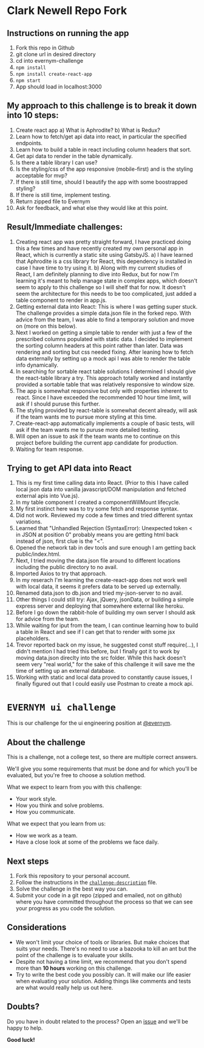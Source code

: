 # Clark Newell Repo Fork
## Instructions on running the app

1. Fork this repo in Github
2. git clone url in desired directory
3. cd into evernym-challenge
4. ```npm install```
5. ```npm install create-react-app```
6. ```npm start```
7. App should load in localhost:3000

## My approach to this challenge is to break it down into 10 steps:

1. Create react app
    a) What is Aphrodite?
    b) What is Redux?
2. Learn how to fetch/get api data into react, in particular the specified endpoints.
3. Learn how to build a table in react including column headers that sort.
4. Get api data to render in the table dynamically.
5. Is there a table library I can use?
6. Is the styling/css of the app responsive (mobile-first) and is the styling acceptable for mvp?
7. If there is still time, should I beautify the app with some boostrapped styling?
8. If there is still time, implement testing.
9. Return zipped file to Evernym
10. Ask for feedback, and what else they would like at this point.

## Result/Immediate challenges:

1. Creating react app was pretty straight forward, I have practiced doing this a few times and have recently created my own personal app in React, which is currently a static site using GatsbyJS.
    a) I have learned that Aphrodite is a css library for React, this dependency is installed in case I have time to try using it.
    b) Along with my current studies of React, I am definitely planning to dive into Redux, but for now I'm learning it's meant to help manage state in complex apps, which doesn't seem to apply to this challenge so I will shelf that for now.
It doesn't seem the architecture for this needs to be too complicated, just added a table component to render in app.js.
2. Getting external data into React: This is where I was getting super stuck. The challenge provides a simple data.json file in the forked repo. With advice from the team, I was able to find a temporary solution and move on (more on this below).
4. Next I worked on getting a simple table to render with just a few of the prescribed columns populated with static data. I decided to implement the sorting column headers at this point rather than later. Data was rendering and sorting but css needed fixing. After leaning how to fetch data externally by setting up a mock api I was able to render the table info dynamically.
5. In searching for sortable react table solutions I determined I should give the react-table library a try. This approach totally worked and instantly provided a sortable table that was relatively responsive to window size.
6. The app is somewhat responsive but only with properties inherent to react. Since I have exceeded the recommended 10 hour time limit, will ask if I should puruse this further.
7. The styling provided by react-table is somewhat decent already, will ask if the team wants me to pursue more styling at this time.
8. Create-react-app automatically implements a couple of basic tests, will ask if the team wants me to puruse more detailed testing.
9. Will open an issue to ask if the team wants me to continue on this project before building the current app candidate for production.
10. Waiting for team response.


## Trying to get API data into React

1. This is my first time calling data into React. (Prior to this I have called local json data into vanilla javascript/DOM manipulation and fetched external apis into Vue.js).
2. In my table component I created a componentWillMount lifecycle.
3. My first instinct here was to try some fetch and response syntax.
4. Did not work. Reviewed my code a few times and tried different syntax variations.
5. Learned that "Unhandled Rejection (SyntaxError): Unexpected token < in JSON at position 0" probably means you are getting html back instead of json, first clue is the "<".
6. Opened the network tab in dev tools and sure enough I am getting back public/index.html.
7. Next, I tried moving the data.json file around to different locations including the public directory to no avail.
8. Imported Axios to try that approach. 
9. In my reserach I'm learning the create-react-app does not work well with local data, it seems it prefers data to be served up externally.
10. Renamed data.json to db.json and tried my-json-server to no avail.
11. Other things I could still try: Ajax, jQuery, jsonData, or building a simple express server and deploying that somewhere external like heroku.
12. Before I go down the rabbit-hole of building my own server I should ask for advice from the team.
13. While waiting for iput from the team, I can continue learning how to build a table in React and see if I can get that to render with some jsx placeholders.
14. Trevor reported back on my issue, he suggested const stuff require(...), I didn't mention I had tried this before, but I finally got it to work by moving data.json direclty into the src folder. While this hack doesn't seem very "real world," for the sake of this challenge it will save me the time of setting up an external database.
16. Working with static and local data proved to constantly cause issues, I finally figured out that I could easily use Postman to create a mock api.


# `EVERNYM ui challenge`

This is our challenge for the ui engineering position at [@evernym](https://github.com/evernym).

## About the challenge

This is a challenge, not a college test, so there are multiple correct answers.

We'll give you some requirements that must be done and for which you'll be evaluated, but you're free to choose a solution method.

What we expect to learn from you with this challenge:

- Your work style.
- How you think and solve problems.
- How you communicate.

What we expect that you learn from us:

- How we work as a team.
- Have a close look at some of the problems we face daily.

## Next steps

1. Fork this repository to your personal account.
2. Follow the instructions in the [`challenge-description`](/challenge-description.md) file.
3. Solve the challenge in the best way you can.
4. Submit your code in a git repo (zipped and emailed, not on github) where you have committed throughout the process so that we can see your progress as you code the solution.

## Considerations

- We won't limit your choice of tools or libraries. But make choices that suits your needs. There's no need to use a bazooka to kill an ant but the point of the challenge is to evaluate your skills.
- Despite not having a time limit, we recommend that you don't spend more than **10 hours** working on this challenge.
- Try to write the best code you possibly can. It will make our life easier when evaluating your solution. Adding things like comments and tests are what would really help us out here.

## Doubts?

Do you have in doubt related to the process? Open an [issue](https://github.com/evernym/ui-challenge/issues) and we'll be happy to help.

**Good luck!**


